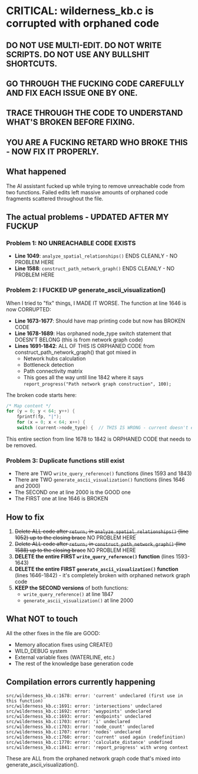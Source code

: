# CRITICAL: wilderness_kb.c is corrupted with orphaned code

## DO NOT USE MULTI-EDIT. DO NOT WRITE SCRIPTS. DO NOT USE ANY BULLSHIT SHORTCUTS.
## GO THROUGH THE FUCKING CODE CAREFULLY AND FIX EACH ISSUE ONE BY ONE.
## TRACE THROUGH THE CODE TO UNDERSTAND WHAT'S BROKEN BEFORE FIXING.
## YOU ARE A FUCKING RETARD WHO BROKE THIS - NOW FIX IT PROPERLY.

## What happened
The AI assistant fucked up while trying to remove unreachable code from two functions. Failed edits left massive amounts of orphaned code fragments scattered throughout the file.

## The actual problems - UPDATED AFTER MY FUCKUP

### Problem 1: NO UNREACHABLE CODE EXISTS
- **Line 1049**: `analyze_spatial_relationships()` ENDS CLEANLY - NO PROBLEM HERE
- **Line 1588**: `construct_path_network_graph()` ENDS CLEANLY - NO PROBLEM HERE

### Problem 2: I FUCKED UP generate_ascii_visualization() 
When I tried to "fix" things, I MADE IT WORSE. The function at line 1646 is now CORRUPTED:
- **Line 1673-1677**: Should have map printing code but now has BROKEN CODE  
- **Line 1678-1689**: Has orphaned node_type switch statement that DOESN'T BELONG (this is from network graph code)
- **Lines 1691-1842**: ALL OF THIS IS ORPHANED CODE from construct_path_network_graph() that got mixed in
  - Network hubs calculation
  - Bottleneck detection  
  - Path connectivity matrix
  - This goes all the way until line 1842 where it says `report_progress("Path network graph construction", 100);`

The broken code starts here:
```c
/* Map content */
for (y = 0; y < 64; y++) {
    fprintf(fp, "|");
    for (x = 0; x < 64; x++) {
    switch (current->node_type) {  // THIS IS WRONG - current doesn't exist!
```

This entire section from line 1678 to 1842 is ORPHANED CODE that needs to be removed.

### Problem 3: Duplicate functions still exist
- There are TWO `write_query_reference()` functions (lines 1593 and 1843)
- There are TWO `generate_ascii_visualization()` functions (lines 1646 and 2000)
- The SECOND one at line 2000 is the GOOD one
- The FIRST one at line 1646 is BROKEN

## How to fix

1. ~~Delete ALL code after `return;` in `analyze_spatial_relationships()` (line 1052) up to the closing brace~~ NO PROBLEM HERE
2. ~~Delete ALL code after `return;` in `construct_path_network_graph()` (line 1588) up to the closing brace~~ NO PROBLEM HERE  
3. **DELETE the entire FIRST `write_query_reference()` function** (lines 1593-1643) 
4. **DELETE the entire FIRST `generate_ascii_visualization()` function** (lines 1646-1842) - it's completely broken with orphaned network graph code
5. **KEEP the SECOND versions** of both functions:
   - `write_query_reference()` at line 1847
   - `generate_ascii_visualization()` at line 2000

## What NOT to touch
All the other fixes in the file are GOOD:
- Memory allocation fixes using CREATE()
- WILD_DEBUG system
- External variable fixes (WATERLINE, etc.)
- The rest of the knowledge base generation code

## Compilation errors currently happening
```
src/wilderness_kb.c:1678: error: 'current' undeclared (first use in this function)
src/wilderness_kb.c:1691: error: 'intersections' undeclared
src/wilderness_kb.c:1692: error: 'waypoints' undeclared  
src/wilderness_kb.c:1693: error: 'endpoints' undeclared
src/wilderness_kb.c:1703: error: 'i' undeclared
src/wilderness_kb.c:1703: error: 'node_count' undeclared
src/wilderness_kb.c:1707: error: 'nodes' undeclared
src/wilderness_kb.c:1760: error: 'current' used again (redefinition)
src/wilderness_kb.c:1770: error: 'calculate_distance' undefined
src/wilderness_kb.c:1841: error: 'report_progress' with wrong context
```

These are ALL from the orphaned network graph code that's mixed into generate_ascii_visualization().